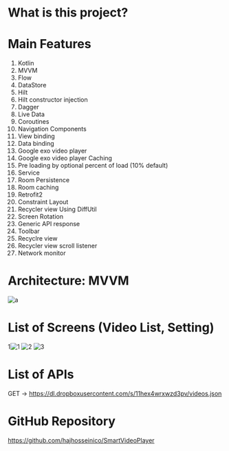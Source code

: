 # What is this project?

# Main Features
1. Kotlin
2. MVVM
3. Flow
4. DataStore
5. Hilt
6. Hilt constructor injection
7. Dagger
8. Live Data
9. Coroutines
10. Navigation Components
11. View binding
12. Data binding
13. Google exo video player
14. Google exo video player Caching
15. Pre loading by optional percent of load (10% default)
16. Service
17. Room Persistence
18. Room caching
19. Retrofit2
20. Constraint Layout
21. Recycler view Using DiffUtil
22. Screen Rotation
23. Generic API response
24. Toolbar
25. Recyclre view
26. Recycler view scroll listener
27. Network monitor



# Architecture: MVVM
![a](https://user-images.githubusercontent.com/8142223/128475126-08940086-b459-4486-b8eb-2f95932a7260.png)

# List of Screens (Video List, Setting)
1![1](https://user-images.githubusercontent.com/8142223/170933200-720c136e-d424-49b8-9361-ecf823bd77c3.jpg)
![2](https://user-images.githubusercontent.com/8142223/170933213-ca898073-2df7-4a35-95ef-237016842a38.jpg)
![3](https://user-images.githubusercontent.com/8142223/170933226-84e47199-f310-45a9-ad9e-4de6d4721095.jpg)


# List of APIs
GET -> https://dl.dropboxusercontent.com/s/11hex4wrxwzd3pv/videos.json

# GitHub Repository
https://github.com/hajhosseinico/SmartVideoPlayer
